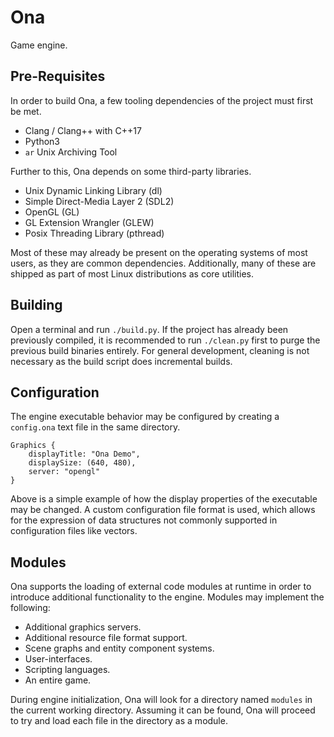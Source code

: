 # Ona

Game engine.

## Pre-Requisites

In order to build Ona, a few tooling dependencies of the project must first be met.

  * Clang / Clang++ with C++17
  * Python3
  * `ar` Unix Archiving Tool

Further to this, Ona depends on some third-party libraries.

  * Unix Dynamic Linking Library (dl)
  * Simple Direct-Media Layer 2 (SDL2)
  * OpenGL (GL)
  * GL Extension Wrangler (GLEW)
  * Posix Threading Library (pthread)

Most of these may already be present on the operating systems of most users, as they are common dependencies. Additionally, many of these are shipped as part of most Linux distributions as core utilities.

## Building

Open a terminal and run `./build.py`. If the project has already been previously compiled, it is recommended to run `./clean.py` first to purge the previous build binaries entirely. For general development, cleaning is not necessary as the build script does incremental builds.

## Configuration

The engine executable behavior may be configured by creating a `config.ona` text file in the same directory.

```
Graphics {
    displayTitle: "Ona Demo",
    displaySize: (640, 480),
    server: "opengl"
}
```

Above is a simple example of how the display properties of the executable may be changed. A custom configuration file format is used, which allows for the expression of data structures not commonly supported in configuration files like vectors.

## Modules

Ona supports the loading of external code modules at runtime in order to introduce additional functionality to the engine. Modules may implement the following:

  * Additional graphics servers.
  * Additional resource file format support.
  * Scene graphs and entity component systems.
  * User-interfaces.
  * Scripting languages.
  * An entire game.

During engine initialization, Ona will look for a directory named `modules` in the current working directory. Assuming it can be found, Ona will proceed to try and load each file in the directory as a module.
